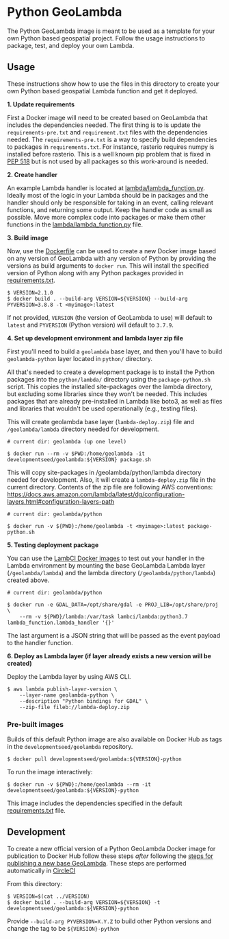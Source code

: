 # Python GeoLambda

The Python GeoLambda image is meant to be used as a template for your own Python based geospatial project.  Follow the usage instructions to package, test, and deploy your own Lambda.

## Usage

These instructions show how to use the files in this directory to create your own Python based geospatial Lambda function and get it deployed.

**1. Update requirements**

First a Docker image will need to be created based on GeoLambda that includes the dependencies needed. The first thing is to is update the `requirements-pre.txt` and `requirement.txt` files with the dependencies needed. The `requirements-pre.txt` is a way to specify build dependencies to packages in `requirements.txt`. For instance, rasterio requires numpy is installed before rasterio. This is a well known pip problem that is fixed in [PEP 518](https://www.python.org/dev/peps/pep-0518/) but is not used by all packages so this work-around is needed.

**2. Create handler**

An example Lambda handler is located at [lambda/lambda_function.py](lambda/lambda_function.py). Ideally most of the logic in your Lambda should be in packages and the handler should only be responsible for taking in an event, calling relevant functions, and returning some output. Keep the handler code as small as possible. Move more complex code into packages or make them other functions in the [lambda/lambda_function.py](lambda/lambda_function.py) file.

**3. Build image**

Now, use the [Dockerfile](Dockerfile) can be used to create a new Docker image based on any version of GeoLambda with any version of Python by providing the versions as build arguments to `docker run`. This will install the specified version of Python along with any Python packages provided in [requirements.txt](requirements.txt).

```
$ VERSION=2.1.0
$ docker build . --build-arg VERSION=${VERSION} --build-arg PYVERSION=3.8.8 -t <myimage>:latest
```

If not provided, `VERSION` (the version of GeoLambda to use) will default to `latest` and `PYVERSION` (Python version) will default to `3.7.9`.

**4. Set up development environment and lambda layer zip file**

First you'll need to build a `geolambda` base layer, and then you'll have to build `geolambda-python` layer located in `python/` directory.

All that's needed to create a development package is to install the Python packages into the `python/lambda/` directory using the `package-python.sh` script. This copies the installed site-packages over the lambda directory, but excluding some libraries since they won't be needed. This includes packages that are already pre-installed in Lambda like boto3, as well as files and libraries that wouldn't be used operationally (e.g., testing files).

This will create geolambda base layer (`lambda-deploy.zip`) file and `/geolambda/lambda` directory needed for development.

```
# current dir: geolambda (up one level)

$ docker run --rm -v $PWD:/home/geolambda -it developmentseed/geolambda:${VERSION} package.sh
```

This will copy site-packages in /geolambda/python/lambda directory needed for development. Also, it will create a `lambda-deploy.zip` file in the current directory. 
Contents of the zip file are following AWS conventions: https://docs.aws.amazon.com/lambda/latest/dg/configuration-layers.html#configuration-layers-path

```
# current dir: geolambda/python

$ docker run -v ${PWD}:/home/geolambda -t <myimage>:latest package-python.sh
```

**5. Testing deployment package**

You can use the [LambCI Docker images](https://github.com/lambci/docker-lambda) to test out your handler in the Lambda environment by mounting the base GeoLambda Lambda layer (`/geolambda/lambda`) and the lambda directory (`/geolambda/python/lambda`) created above.

```
# current dir: geolambda/python

$ docker run -e GDAL_DATA=/opt/share/gdal -e PROJ_LIB=/opt/share/proj \
	--rm -v ${PWD}/lambda:/var/task lambci/lambda:python3.7 lambda_function.lambda_handler '{}'
```

The last argument is a JSON string that will be passed as the event payload to the handler function.

**6. Deploy as Lambda layer (if layer already exists a new version will be created)**

Deploy the Lambda layer by using AWS CLI.

```
$ aws lambda publish-layer-version \
	--layer-name geolambda-python \
	--description "Python bindings for GDAL" \
	--zip-file fileb://lambda-deploy.zip
```

### Pre-built images

Builds of this default Python image are also available on Docker Hub as tags in the `developmentseed/geolambda` repository.

    $ docker pull developmentseed/geolambda:${VERSION}-python

To run the image interactively:

    $ docker run -v ${PWD}:/home/geolambda --rm -it developmentseed/geolambda:${VERSION}-python

This image includes the dependencies specified in the default [requirements.txt](requirements.txt) file.


## Development

To create a new official version of a Python GeoLambda Docker image for publication to Docker Hub follow these steps *after* following the [steps for publishing a new base GeoLambda](../README.md). These steps are performed automatically in [CircleCI](../.circleci/config.yml)

From this directory:

```
$ VERSION=$(cat ../VERSION)
$ docker build . --build-arg VERSION=${VERSION} -t developmentseed/geolambda:${VERSION}-python
```

Provide `--build-arg PYVERSION=X.Y.Z` to build other Python versions and change the tag to be `${VERSION}-python`




